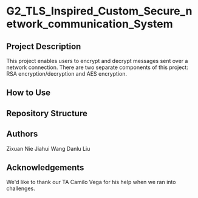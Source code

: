 # G2_TLS_Inspired_Custom_Secure_network_communication_System

## Project Description

This project enables users to encrypt and decrypt messages sent over a network connection. There are two separate components of this project: RSA encryption/decryption and AES encryption.

## How to Use

## Repository Structure



## Authors

Zixuan Nie
Jiahui Wang
Danlu Liu

## Acknowledgements

We'd like to thank our TA Camilo Vega for his help when we ran into challenges.
